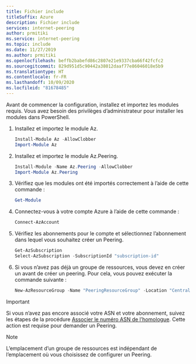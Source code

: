```yaml
---
title: Fichier include
titleSuffix: Azure
description: Fichier include
services: internet-peering
author: prmitiki
ms.service: internet-peering
ms.topic: include
ms.date: 11/27/2019
ms.author: prmitiki
ms.openlocfilehash: beffb2babefd86c2807e21e9337cba66f42fcfc2
ms.sourcegitcommit: 829d951d5c90442a38012daaf77e86046018e5b9
ms.translationtype: HT
ms.contentlocale: fr-FR
ms.lasthandoff: 10/09/2020
ms.locfileid: "81678485"
---
```

Avant de commencer la configuration, installez et importez les modules requis. Vous avez besoin des privilèges d’administrateur pour installer les modules dans PowerShell.

1. Installez et importez le module Az.
    ```powershell
    Install-Module Az -AllowClobber
    Import-Module Az
    ```
1. Installez et importez le module Az.Peering.
    ```powershell
    Install-Module -Name Az.Peering -AllowClobber
    Import-Module Az.Peering
    ```
1. Vérifiez que les modules ont été importés correctement à l’aide de cette commande :
    ```powershell
    Get-Module
    ```
1. Connectez-vous à votre compte Azure à l’aide de cette commande :
    ```powershell
    Connect-AzAccount
    ```
1. Vérifiez les abonnements pour le compte et sélectionnez l’abonnement dans lequel vous souhaitez créer un Peering.
    ```powershell
    Get-AzSubscription
    Select-AzSubscription -SubscriptionId "subscription-id"
    ```
1. Si vous n’avez pas déjà un groupe de ressources, vous devez en créer un avant de créer un peering. Pour cela, vous pouvez exécuter la commande suivante :

    ```powershell
    New-AzResourceGroup -Name "PeeringResourceGroup" -Location "Central US"
    ```
> [!IMPORTANT]
> Si vous n’avez pas encore associé votre ASN et votre abonnement, suivez les étapes de la procédure [Associer le numéro ASN de l’homologue](../howto-subscription-association-powershell.md). Cette action est requise pour demander un Peering.

> [!NOTE]
> L’emplacement d’un groupe de ressources est indépendant de l’emplacement où vous choisissez de configurer un Peering.
&nbsp;
